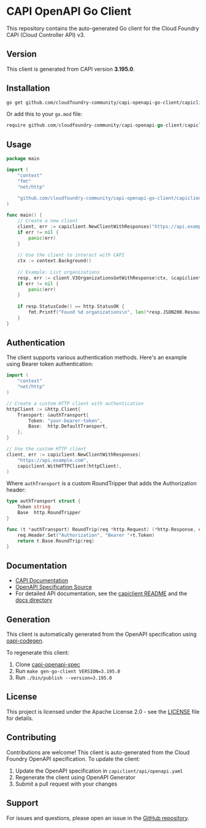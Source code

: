 # CAPI OpenAPI Go Client

This repository contains the auto-generated Go client for the Cloud Foundry CAPI (Cloud Controller API) v3.

## Version

This client is generated from CAPI version **3.195.0**.

## Installation

```bash
go get github.com/cloudfoundry-community/capi-openapi-go-client/capiclient/v3@v3.195.0
```

Or add this to your `go.mod` file:

```go
require github.com/cloudfoundry-community/capi-openapi-go-client/capiclient/v3 v3.195.0
```

## Usage

```go
package main

import (
    "context"
    "fmt"
    "net/http"
    
    "github.com/cloudfoundry-community/capi-openapi-go-client/capiclient/v3"
)

func main() {
    // Create a new client
    client, err := capiclient.NewClientWithResponses("https://api.example.com")
    if err != nil {
        panic(err)
    }
    
    // Use the client to interact with CAPI
    ctx := context.Background()
    
    // Example: List organizations
    resp, err := client.V3OrganizationsGetWithResponse(ctx, &capiclient.V3OrganizationsGetParams{})
    if err != nil {
        panic(err)
    }
    
    if resp.StatusCode() == http.StatusOK {
        fmt.Printf("Found %d organizations\n", len(*resp.JSON200.Resources))
    }
}
```

## Authentication

The client supports various authentication methods. Here's an example using Bearer token authentication:

```go
import (
    "context"
    "net/http"
)

// Create a custom HTTP client with authentication
httpClient := &http.Client{
    Transport: &authTransport{
        Token: "your-bearer-token",
        Base:  http.DefaultTransport,
    },
}

// Use the custom HTTP client
client, err := capiclient.NewClientWithResponses(
    "https://api.example.com",
    capiclient.WithHTTPClient(httpClient),
)
```

Where `authTransport` is a custom RoundTripper that adds the Authorization header:

```go
type authTransport struct {
    Token string
    Base  http.RoundTripper
}

func (t *authTransport) RoundTrip(req *http.Request) (*http.Response, error) {
    req.Header.Set("Authorization", "Bearer "+t.Token)
    return t.Base.RoundTrip(req)
}
```

## Documentation

- [CAPI Documentation](https://v3-apidocs.cloudfoundry.org/version/3.195.0/)
- [OpenAPI Specification Source](https://github.com/cloudfoundry-community/capi-openapi-spec)
- For detailed API documentation, see the [capiclient README](capiclient/README.md) and the [docs directory](capiclient/docs/)

## Generation

This client is automatically generated from the OpenAPI specification using [oapi-codegen](https://github.com/deepmap/oapi-codegen).

To regenerate this client:
1. Clone [capi-openapi-spec](https://github.com/cloudfoundry-community/capi-openapi-spec)
2. Run `make gen-go-client VERSION=3.195.0`
3. Run `./bin/publish --version=3.195.0`

## License

This project is licensed under the Apache License 2.0 - see the [LICENSE](LICENSE) file for details.

## Contributing

Contributions are welcome! This client is auto-generated from the Cloud Foundry OpenAPI specification. To update the client:

1. Update the OpenAPI specification in `capiclient/api/openapi.yaml`
2. Regenerate the client using OpenAPI Generator
3. Submit a pull request with your changes

## Support

For issues and questions, please open an issue in the [GitHub repository](https://github.com/cloudfoundry-community/capi-openapi-go-client).